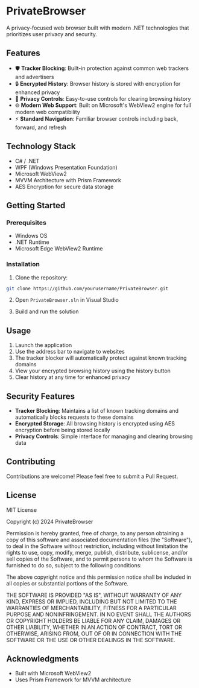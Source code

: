 # PrivateBrowser

A privacy-focused web browser built with modern .NET technologies that prioritizes user privacy and security.

## Features

- 🛡️ **Tracker Blocking**: Built-in protection against common web trackers and advertisers
- 🔒 **Encrypted History**: Browser history is stored with encryption for enhanced privacy
- 🧹 **Privacy Controls**: Easy-to-use controls for clearing browsing history
- 🌐 **Modern Web Support**: Built on Microsoft's WebView2 engine for full modern web compatibility
- ⚡ **Standard Navigation**: Familiar browser controls including back, forward, and refresh

## Technology Stack

- C# / .NET
- WPF (Windows Presentation Foundation)
- Microsoft WebView2
- MVVM Architecture with Prism Framework
- AES Encryption for secure data storage

## Getting Started

### Prerequisites

- Windows OS
- .NET Runtime
- Microsoft Edge WebView2 Runtime

### Installation

1. Clone the repository:
```bash
git clone https://github.com/yourusername/PrivateBrowser.git
```

2. Open `PrivateBrowser.sln` in Visual Studio

3. Build and run the solution

## Usage

1. Launch the application
2. Use the address bar to navigate to websites
3. The tracker blocker will automatically protect against known tracking domains
4. View your encrypted browsing history using the history button
5. Clear history at any time for enhanced privacy

## Security Features

- **Tracker Blocking**: Maintains a list of known tracking domains and automatically blocks requests to these domains
- **Encrypted Storage**: All browsing history is encrypted using AES encryption before being stored locally
- **Privacy Controls**: Simple interface for managing and clearing browsing data

## Contributing

Contributions are welcome! Please feel free to submit a Pull Request.

## License

MIT License

Copyright (c) 2024 PrivateBrowser

Permission is hereby granted, free of charge, to any person obtaining a copy
of this software and associated documentation files (the "Software"), to deal
in the Software without restriction, including without limitation the rights
to use, copy, modify, merge, publish, distribute, sublicense, and/or sell
copies of the Software, and to permit persons to whom the Software is
furnished to do so, subject to the following conditions:

The above copyright notice and this permission notice shall be included in all
copies or substantial portions of the Software.

THE SOFTWARE IS PROVIDED "AS IS", WITHOUT WARRANTY OF ANY KIND, EXPRESS OR
IMPLIED, INCLUDING BUT NOT LIMITED TO THE WARRANTIES OF MERCHANTABILITY,
FITNESS FOR A PARTICULAR PURPOSE AND NONINFRINGEMENT. IN NO EVENT SHALL THE
AUTHORS OR COPYRIGHT HOLDERS BE LIABLE FOR ANY CLAIM, DAMAGES OR OTHER
LIABILITY, WHETHER IN AN ACTION OF CONTRACT, TORT OR OTHERWISE, ARISING FROM,
OUT OF OR IN CONNECTION WITH THE SOFTWARE OR THE USE OR OTHER DEALINGS IN THE
SOFTWARE.

## Acknowledgments

- Built with Microsoft WebView2
- Uses Prism Framework for MVVM architecture
